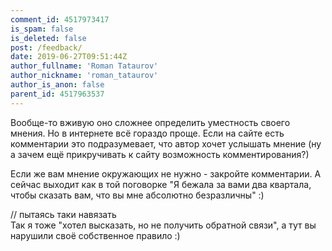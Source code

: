 ```yaml
---
comment_id: 4517973417
is_spam: false
is_deleted: false
post: /feedback/
date: 2019-06-27T09:51:44Z
author_fullname: 'Roman Tataurov'
author_nickname: 'roman_tataurov'
author_is_anon: false
parent_id: 4517963537
---
```


<p>Вообще-то вживую оно сложнее определить уместность своего мнения. Но в интернете всё гораздо проще. Если на сайте есть комментарии это подразумевает, что автор хочет услышать мнение (ну а зачем ещё прикручивать к сайту возможность комментирования?)</p><p>Если же вам мнение окружающих не нужно - закройте комментарии. А сейчас выходит как в той поговорке "Я бежала за вами два квартала, чтобы сказать вам, что вы мне абсолютно безразличны" :)</p><p>// пытаясь таки навязать<br>Так я тоже "хотел высказать, но не получить обратной связи", а тут вы нарушили своё собственное правило :)</p>
